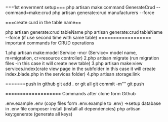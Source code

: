 

  ===1st enverment setup===
php artisan make:command GenerateCrud --command=make:crud
php artisan generate:crud manufacturers --force

===create curd in the table name==

php artisan generate:crud tableName
php artisan generate:crud tableName --force (if use second time with same table)
================== important commands for CRUD operations

1.php artisan make:model Service -mcr (Service= model name, m=migration, cr=resource controller)
2.php artisan migrate (run migration files -in this case it will create new table)
3.php artisan make:view services.index(crate view page in the subfolder in this case it will create index.blade.php in the services folder)
4.php artisan storage:link

=======push in github
git add . or git all 
git commit -m""
git push

=================== Commands after clone form Github

.env.example .env (copy files form .env.example to .env) ->setup database in .env file
composer install (install all dependencies)
php artisan key:generate (generate all keys)
